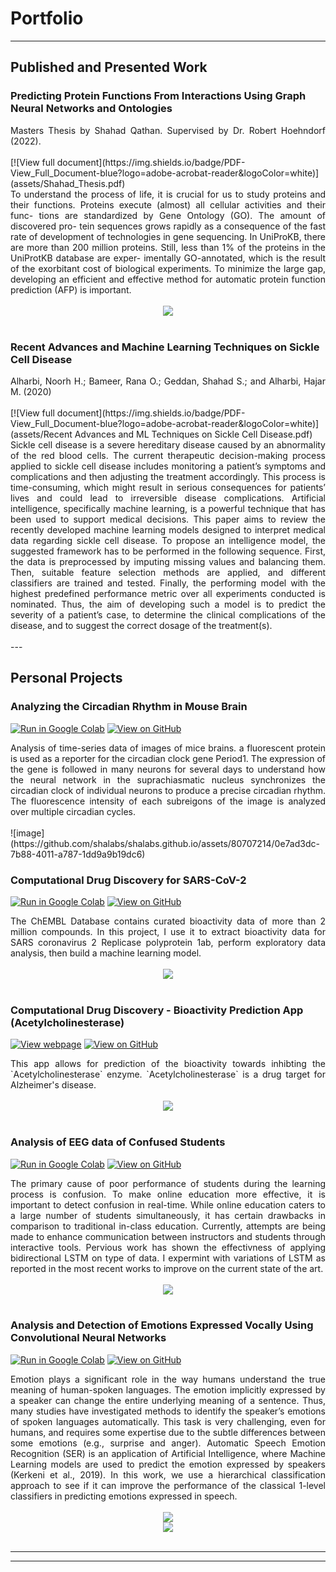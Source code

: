 # Portfolio
---

## Published and Presented Work

### Predicting Protein Functions From Interactions Using Graph Neural Networks and Ontologies
<div style="text-align: justify">Masters Thesis by Shahad Qathan. Supervised by Dr. Robert Hoehndorf (2022).</div>
<br>
[![View full document](https://img.shields.io/badge/PDF-View_Full_Document-blue?logo=adobe-acrobat-reader&logoColor=white)](assets/Shahad_Thesis.pdf)


<div style="text-align: justify">To understand the process of life, it is crucial for us to study proteins and their functions. Proteins execute (almost) all cellular activities and their func- tions are standardized by Gene Ontology (GO). The amount of discovered pro- tein sequences grows rapidly as a consequence of the fast rate of development of technologies in gene sequencing. In UniProKB, there are more than 200 million proteins. Still, less than 1% of the proteins in the UniProtKB database are exper- imentally GO-annotated, which is the result of the exorbitant cost of biological experiments. To minimize the large gap, developing an efficient and effective method for automatic protein function prediction (AFP) is important.</div>
<br>
<center><img src="assets/img/overview.jpg"/></center>
<br>

### Recent Advances and Machine Learning Techniques on Sickle Cell Disease

<div style="text-align: justify">Alharbi, Noorh H.; Bameer, Rana O.; Geddan, Shahad S.; and Alharbi, Hajar M. (2020)</div>
<br>
[![View full document](https://img.shields.io/badge/PDF-View_Full_Document-blue?logo=adobe-acrobat-reader&logoColor=white)](assets/Recent Advances and ML Techniques on Sickle Cell Disease.pdf)

<div style="text-align: justify">Sickle cell disease is a severe hereditary disease caused by an abnormality of the red blood cells. The current therapeutic decision-making process applied to sickle cell disease includes monitoring a patient’s symptoms and complications and then adjusting the treatment accordingly. This process is time-consuming, which might result in serious consequences for patients’ lives and could lead to irreversible disease complications. Artificial intelligence, specifically machine learning, is a powerful technique that has been used to support medical decisions. This paper aims to review the recently developed machine learning models designed to interpret medical data regarding sickle cell disease. To propose an intelligence model, the suggested framework has to be performed in the following sequence. First, the data is preprocessed by imputing missing values and balancing them. Then, suitable feature selection methods are applied, and different classifiers are trained and tested. Finally, the performing model with the highest predefined performance metric over all experiments conducted is nominated. Thus, the aim of developing such a model is to predict the severity of a patient’s case, to determine the clinical complications of the disease, and to suggest the correct dosage of the treatment(s).</div>
<br>
---

## Personal Projects

### Analyzing the Circadian Rhythm in Mouse Brain


[![Run in Google Colab](https://img.shields.io/badge/Colab-Run_in_Google_Colab-blue?logo=Google&logoColor=FDBA18)](https://colab.research.google.com/drive/1f32gj5IYIyFipoINiC8P3DvKat-WWLUK)
[![View on GitHub](https://img.shields.io/badge/GitHub-View_on_GitHub-blue?logo=GitHub)](https://github.com/shalabs/Analyzing-activity-in-mouse-brain)


<div style="text-align: justify">Analysis of time-series data of images of mice brains. a fluorescent protein is used as a reporter for the circadian clock gene Period1. The expression of the gene is followed in many neurons for several days to understand how the neural network in the suprachiasmatic nucleus synchronizes the circadian clock of individual neurons to produce a precise circadian rhythm. The fluorescence intensity of each subreigons of the image is analyzed over multiple circadian cycles.</div>

<br>
![image](https://github.com/shalabs/shalabs.github.io/assets/80707214/0e7ad3dc-7b88-4011-a787-1dd9a9b19dc6)
<br>


### Computational Drug Discovery for SARS-CoV-2


[![Run in Google Colab](https://img.shields.io/badge/Colab-Run_in_Google_Colab-blue?logo=Google&logoColor=FDBA18)](https://colab.research.google.com/drive/156z9UiQBDNX4jF0SNRQUsmgmhze98pr0?usp=sharing)
[![View on GitHub](https://img.shields.io/badge/GitHub-View_on_GitHub-blue?logo=GitHub)](https://github.com/shalabs/computational-drug-discovery)


<div style="text-align: justify"> The ChEMBL Database contains curated bioactivity data of more than 2 million compounds. In this project, I use it to extract bioactivity data for SARS coronavirus 2 Replicase polyprotein 1ab, perform exploratory data analysis, then build a machine learning model. </div>

<br>
<center><img src="https://github.com/shalabs/computational-drug-discovery/assets/80707214/6d812754-db09-407a-8679-7af467c5f00b"/></center>
<br>


### Computational Drug Discovery - Bioactivity Prediction App (Acetylcholinesterase)


[![View webpage](https://img.shields.io/badge/View_Webpage-blue?logo=Google&logoColor=FDBA18)](https://backupsha-drug-discovery-app-m6a3nz.streamlit.app/)
[![View on GitHub](https://img.shields.io/badge/GitHub-View_on_GitHub-blue?logo=GitHub)](https://github.com/backupsha/drug-discovery)


<div style="text-align: justify"> This app allows for prediction of the bioactivity towards inhibting the `Acetylcholinesterase` enzyme.
  `Acetylcholinesterase` is a drug target for Alzheimer's disease. </div>

<br>
<center><img src="assets/img/webpage-ss.png"/></center>
<br>


### Analysis of EEG data of Confused Students


[![Run in Google Colab](https://img.shields.io/badge/Colab-Run_in_Google_Colab-blue?logo=Google&logoColor=FDBA18)](https://colab.research.google.com/drive/1vbNLNgzMyvfefUMjrMy0uQTyt30Z5kon?usp=sharing)
[![View on GitHub](https://img.shields.io/badge/GitHub-View_on_GitHub-blue?logo=GitHub)](https://github.com/shalabs/detecting-confusion-in-students)


<div style="text-align: justify">The primary cause of poor performance of students during the learning process is confusion. To make online education more effective, it is important to detect confusion in real-time. While online education caters to a large number of students simultaneously, it has certain drawbacks in comparison to traditional in-class education. Currently, attempts are being made to enhance communication between instructors and students through interactive tools. Pervious work has shown the effectivness of applying bidirectional LSTM on type of data. I expermint with variations of LSTM as reported in the most recent works to improve on the current state of the art.</div>

<br>

<center><img src="assets/img/eeg_results.png"/></center>
<br>


### Analysis and Detection of Emotions Expressed Vocally Using Convolutional Neural Networks

[![Run in Google Colab](https://img.shields.io/badge/Colab-Run_in_Google_Colab-blue?logo=Google&logoColor=FDBA18)](https://colab.research.google.com/drive/1f32gj5IYIyFipoINiC8P3DvKat-WWLUK)
[![View on GitHub](https://img.shields.io/badge/GitHub-View_on_GitHub-blue?logo=GitHub)](https://github.com/shalabs/Detection-of-emotions-expressed-vocally-using-Deep-Learning)


<div style="text-align: justify">Emotion plays a significant role in the way humans understand the true meaning of human-spoken languages. The emotion implicitly expressed by a speaker can change the entire underlying meaning of a sentence. Thus, many studies have investigated methods to identify the speaker’s emotions of spoken languages automatically. This task is very challenging, even for humans, and requires some expertise due to the subtle differences between some emotions (e.g., surprise and anger). Automatic Speech Emotion Recognition (SER) is an application of Artificial Intelligence, where Machine Learning models are used to predict the emotion expressed by speakers (Kerkeni et al., 2019). In this work, we use a hierarchical classification approach to see if it can improve the performance of the classical 1-level classifiers in predicting emotions expressed in speech.</div>

<br>
<center><img src="assets/img/ser_fig1.webp"/></center>
<center><img src="assets/img/ser_fig2.png"/></center>
<br>

---

---


